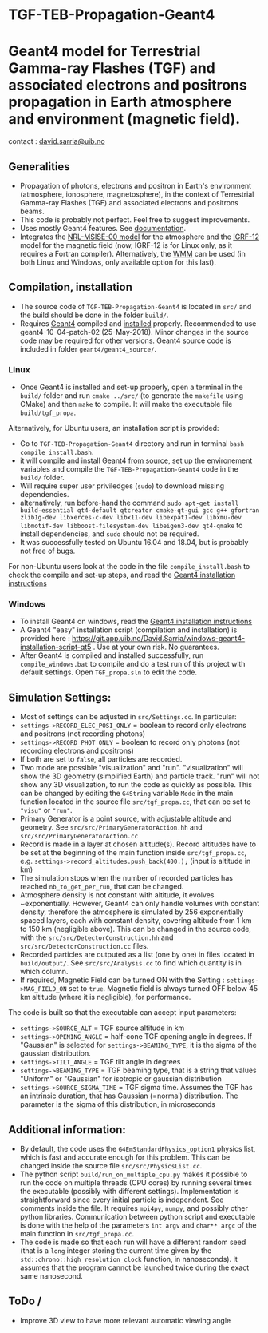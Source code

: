 TGF-TEB-Propagation-Geant4
=======
Geant4 model for Terrestrial Gamma-ray Flashes (TGF) and associated electrons and positrons propagation in Earth atmosphere and environment (magnetic field).
=======

contact : <david.sarria@uib.no>

## Generalities
- Propagation of photons, electrons and positron in Earth's environment (atmosphere, ionosphere, magnetosphere), in the context of Terrestrial Gamma-ray Flashes (TGF) and associated electrons and positrons beams.
- This code is probably not perfect. Feel free to suggest improvements.
- Uses mostly Geant4 features. See [documentation](http://geant4-userdoc.web.cern.ch/geant4-userdoc/UsersGuides/ForApplicationDeveloper/html/index.html "Geant4 documentation").
- Integrates the [NRL-MSISE-00 model](https://ccmc.gsfc.nasa.gov/pub/modelweb/atmospheric/msis/nrlmsise00/) for the atmosphere and the [IGRF-12](http://wdc.kugi.kyoto-u.ac.jp/igrf/index.html) model for the magnetic field (now, IGRF-12 is for Linux only, as it requires a Fortran compiler). Alternatively, the [WMM](https://www.ngdc.noaa.gov/geomag/WMM/soft.shtml) can be used (in both Linux and Windows, only available option for this last).

## Compilation, installation
- The source code of `TGF-TEB-Propagation-Geant4` is located in `src/` and the build should be done in the folder `build/`.
- Requires [Geant4](https://geant4.web.cern.ch/) compiled and [installed](http://geant4-userdoc.web.cern.ch/geant4-userdoc/UsersGuides/InstallationGuide/html/index.html) properly. Recommended to use geant4-10-04-patch-02 (25-May-2018). Minor changes in the source code may be required for other versions. Geant4 source code is included in folder `geant4/geant4_source/`.
### Linux
- Once Geant4 is installed and set-up properly, open a terminal in the `build/` folder and run `cmake ../src/` (to generate the `makefile` using CMake) and then `make` to compile. It will make the executable file `build/tgf_propa`.

Alternatively, for Ubuntu users, an installation script is provided:
- Go to `TGF-TEB-Propagation-Geant4` directory and run in terminal `bash compile_install.bash`.
- it will compile and install Geant4 [from source](https://geant4.web.cern.ch/node/1604), set up the environement variables and compile the `TGF-TEB-Propagation-Geant4` code in the `build/` folder.
- Will require super user priviledges (`sudo`) to download missing dependencies. 
- alternatively, run before-hand the command `sudo apt-get install build-essential qt4-default qtcreator cmake-qt-gui gcc g++ gfortran zlib1g-dev libxerces-c-dev libx11-dev libexpat1-dev libxmu-dev libmotif-dev libboost-filesystem-dev libeigen3-dev qt4-qmake` to install dependencies, and `sudo` should not be required.
- It was successfully tested on Ubuntu 16.04 and 18.04, but is probably not free of bugs.

For non-Ubuntu users look at the code in the file `compile_install.bash` to check the compile and set-up steps, and read the [Geant4 installation instructions](http://geant4-userdoc.web.cern.ch/geant4-userdoc/UsersGuides/InstallationGuide/html/index.html)

### Windows
- To install Geant4 on windows, read the [Geant4 installation instructions](http://geant4-userdoc.web.cern.ch/geant4-userdoc/UsersGuides/InstallationGuide/html/index.html)
- A Geant4 "easy" installation script (compilation and installation) is provided here : https://git.app.uib.no/David.Sarria/windows-geant4-installation-script-qt5 . Use at your own risk. No guarantees.
- After Geant4 is compiled and installed successfully, run `compile_windows.bat` to compile and do a test run of this project with default settings. Open `TGF_propa.sln` to edit the code. 

## Simulation Settings:
- Most of settings can be adjusted in `src/Settings.cc`. In particular:
- `settings->RECORD_ELEC_POSI_ONLY` = boolean to record only electrons and positrons (not recording photons)
- `settings->RECORD_PHOT_ONLY` = boolean to record only photons (not recording electrons and positrons)
- If both are set to `false`, all particles are recorded.
- Two mode are possible "visualization" and "run". "visualization" will show the 3D geometry (simplified Earth) and particle track. "run" will not show any 3D visualization, to run the code as quickly as possible. This can be changed by editing the `G4String` variable `Mode` in the main function located in the source file `src/tgf_propa.cc`, that can be set to `"visu"` or `"run"`.
- Primary Generator is a point source, with adjustable altitude and geometry. See `src/src/PrimaryGeneratorAction.hh` and `src/src/PrimaryGeneratorAction.cc`
- Record is made in a layer at chosen altitude(s). Record altitudes have to be set at the beginning of the main function inside `src/tgf_propa.cc`, e.g. `settings->record_altitudes.push_back(400.);` (input is altitude in km)
- The simulation stops when the number of recorded particles has reached `nb_to_get_per_run`, that can be changed.
- Atmosphere density is not constant with altitude, it evolves ~exponentially. However, Geant4 can only handle volumes with constant density, therefore the atmosphere is simulated by 256 exponentially spaced layers, each with constant density, covering altitude from 1 km to 150 km (negligible above). This can be changed in the source code, with the `src/src/DetectorConstruction.hh` and `src/src/DetectorConstruction.cc` files.
- Recorded particles are outputed as a list (one by one) in files located in `build/output/`. See `src/src/Analysis.cc` to find which quantity is in which column.
- If required, Magnetic Field can be turned ON with the Setting : `settings->MAG_FIELD_ON` set to `true`. Magnetic field is always turned OFF below 45 km altitude (where it is negligible), for performance.

The code is built so that the executable can accept input parameters: 
- `settings->SOURCE_ALT` = TGF source altitude in km
- `settings->OPENING_ANGLE` = half-cone TGF opening angle in degrees. If "Gaussian" is selected for `settings->BEAMING_TYPE`, it is the sigma of the gaussian distribution.
- `settings->TILT_ANGLE` = TGF tilt angle in degrees
- `settings->BEAMING_TYPE` = TGF beaming type, that is a string that values "Uniform" or "Gaussian" for isotropic or gaussian distribution
- `settings->SOURCE_SIGMA_TIME` = TGF sigma time. Assumes the TGF has an intrinsic duration, that has Gaussian (=normal) distribution. The parameter is the sigma of this distribution, in microseconds

## Additional information:
- By default, the code uses the `G4EmStandardPhysics_option1` physics list, which is fast and accurate enough for this problem. This can be changed inside the source file `src/src/PhysicsList.cc`.
- The python script `build/run_on_multiple_cpu.py` makes it possible to run the code on multiple threads (CPU cores) by running several times the executable (possibly with different settings). Implementation is straightforward since every initial particle is independent. See comments inside the file. It requires `mpi4py`, `numpy`, and possibly other python libraries. Communication between python script and executable is done with the help of the parameters `int argv` and `char** argc`  of the main function in `src/tgf_propa.cc`.
- The code is made so that each run will have a different random seed (that is a `long` integer storing the current time given by the `std::chrono::high_resolution_clock` function, in nanoseconds). It assumes that the program cannot be launched twice during the exact same nanosecond.

## ToDo / 
- Improve 3D view to have more relevant automatic viewing angle
